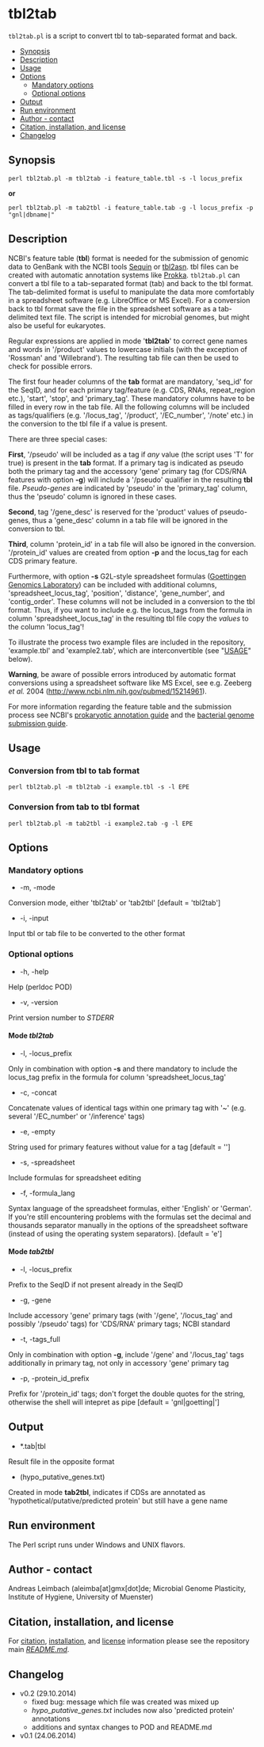 tbl2tab
=======

`tbl2tab.pl` is a script to convert tbl to tab-separated format and back.

* [Synopsis](#synopsis)
* [Description](#description)
* [Usage](#usage)
* [Options](#options)
  * [Mandatory options](#mandatory-options)
  * [Optional options](#optional-options)
* [Output](#output)
* [Run environment](#run-environment)
* [Author - contact](#author---contact)
* [Citation, installation, and license](#citation-installation-and-license)
* [Changelog](#changelog)

## Synopsis

    perl tbl2tab.pl -m tbl2tab -i feature_table.tbl -s -l locus_prefix

**or**

    perl tbl2tab.pl -m tab2tbl -i feature_table.tab -g -l locus_prefix -p "gnl|dbname|"

## Description

NCBI's feature table (**tbl**) format is needed for the submission of genomic data to GenBank with the NCBI tools [Sequin](http://www.ncbi.nlm.nih.gov/Sequin/) or [tbl2asn](http://www.ncbi.nlm.nih.gov/genbank/tbl2asn2). tbl files can be created with automatic annotation systems like [Prokka](http://www.vicbioinformatics.com/software.prokka.shtml). `tbl2tab.pl` can convert a tbl file to a tab-separated format (tab) and back to the tbl format. The tab-delimited format is useful to manipulate the data more comfortably in a spreadsheet software (e.g. LibreOffice or MS Excel). For a conversion back to tbl format save the file in the spreadsheet software as a tab-delimited text file. The script is intended for microbial genomes, but might also be useful for eukaryotes.

Regular expressions are applied in mode '**tbl2tab**' to correct gene names and words in '/product' values  to lowercase initials (with the exception of 'Rossman' and 'Willebrand'). The resulting tab file can then be used to check for possible errors.

The first four header columns of the **tab** format are mandatory, 'seq_id' for the SeqID, and for each primary tag/feature (e.g. CDS, RNAs, repeat_region etc.), 'start', 'stop', and 'primary_tag'. These mandatory columns have to be filled in every row in the tab file. All the following columns will be included as tags/qualifiers (e.g. '/locus_tag', '/product', '/EC_number', '/note' etc.) in the conversion to the tbl file if a value is present.

There are three special cases:

**First**, '/pseudo' will be included as a tag if *any* value (the script uses 'T' for true) is present in the **tab** format. If a primary tag is indicated as pseudo both the primary tag and the accessory 'gene' primary tag (for CDS/RNA features with option **-g**) will include a '/pseudo' qualifier in the resulting **tbl** file. *Pseudo-genes* are indicated by 'pseudo' in the 'primary_tag' column, thus the 'pseudo' column is ignored in these cases.

**Second**, tag '/gene_desc' is reserved for the 'product' values of pseudo-genes, thus a 'gene_desc' column in a tab file will be ignored in the conversion to tbl.

**Third**, column 'protein_id' in a tab file will also be ignored in the conversion. '/protein_id' values are created from option **-p** and the locus_tag for each CDS primary feature.

Furthermore, with option **-s** G2L-style spreadsheet formulas ([Goettingen Genomics Laboratory](http://appmibio.uni-goettingen.de/)) can be included with additional columns, 'spreadsheet_locus_tag', 'position', 'distance', 'gene_number', and 'contig_order'. These columns will not be included in a conversion to the tbl format. Thus, if you want to include e.g. the locus_tags from the formula in column 'spreadsheet_locus_tag' in the resulting tbl file copy the *values* to the column 'locus_tag'!

To illustrate the process two example files are included in the repository, 'example.tbl' and 'example2.tab', which are interconvertible (see "[USAGE](#usage)" below).

**Warning**, be aware of possible errors introduced by automatic format conversions using a spreadsheet software like MS Excel, see e.g. Zeeberg *et al.* 2004 (http://www.ncbi.nlm.nih.gov/pubmed/15214961).

For more information regarding the feature table and the submission process see NCBI's [prokaryotic annotation guide](http://www.ncbi.nlm.nih.gov/genbank/genomesubmit) and the [bacterial genome submission guide](http://www.ncbi.nlm.nih.gov/genbank/genomesubmit_annotation).

## Usage

### Conversion from tbl to tab format

    perl tbl2tab.pl -m tbl2tab -i example.tbl -s -l EPE

### Conversion from tab to tbl format

    perl tbl2tab.pl -m tab2tbl -i example2.tab -g -l EPE

## Options

### Mandatory options

* -m, -mode

Conversion mode, either 'tbl2tab' or 'tab2tbl' [default = 'tbl2tab']

* -i, -input

Input tbl or tab file to be converted to the other format

### Optional options

* -h, -help

Help (perldoc POD)

* -v, -version

Print version number to *STDERR*

#### Mode *tbl2tab*

* -l, -locus_prefix

Only in combination with option **-s** and there mandatory to include the locus_tag prefix in the formula for column 'spreadsheet_locus_tag'

* -c, -concat

Concatenate values of identical tags within one primary tag with '~' (e.g. several '/EC_number' or '/inference' tags)

* -e, -empty

String used for primary features without value for a tag [default = '']

* -s, -spreadsheet

Include formulas for spreadsheet editing

* -f, -formula_lang

Syntax language of the spreadsheet formulas, either 'English' or 'German'. If you're still encountering problems with the formulas set the decimal and thousands separator manually in the options of the spreadsheet software (instead of using the operating system separators). [default = 'e']

#### Mode *tab2tbl*

* -l, -locus_prefix

Prefix to the SeqID if not present already in the SeqID

* -g, -gene

Include accessory 'gene' primary tags (with '/gene', '/locus_tag' and possibly '/pseudo' tags) for 'CDS/RNA' primary tags; NCBI standard

* -t, -tags_full

Only in combination with option **-g**, include '/gene' and '/locus_tag' tags additionally in primary tag, not only in accessory 'gene' primary tag

* -p, -protein_id_prefix

Prefix for '/protein_id' tags; don't forget the double quotes for the string, otherwise the shell will intepret as pipe [default = 'gnl|goetting|']

## Output

* *.tab|tbl

Result file in the opposite format

* (hypo_putative_genes.txt)

Created in mode **tab2tbl**, indicates if CDSs are annotated as
'hypothetical/putative/predicted protein' but still have a gene name

## Run environment

The Perl script runs under Windows and UNIX flavors.

## Author - contact

Andreas Leimbach (aleimba[at]gmx[dot]de; Microbial Genome Plasticity, Institute of Hygiene, University of Muenster)

## Citation, installation, and license

For [citation](https://github.com/aleimba/bac-genomics-scripts#citation), [installation](https://github.com/aleimba/bac-genomics-scripts#installation-recommendations), and [license](https://github.com/aleimba/bac-genomics-scripts#license) information please see the repository main [*README.md*](https://github.com/aleimba/bac-genomics-scripts/blob/master/README.md).

## Changelog

* v0.2 (29.10.2014)
    * fixed bug: message which file was created was mixed up
    * *hypo_putative_genes.txt* includes now also 'predicted protein' annotations
    * additions and syntax changes to POD and README.md
* v0.1 (24.06.2014)
